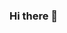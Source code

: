 ### Hi there 👋

<!--
**melormelike/melormelike** is a ✨ _special_ ✨ repository because its `README.md` (this file) appears on your GitHub profile.

Here are some ideas to get you started:

Hi 👋, I'm Melike Gundogdu



A junior full stack developer from Turkey!

- 🌱 I’m currently learning **React, Python**

- 👨‍💻 I have just gratuated from Le wagon full stack web development bootcamp. I learnt HTML, CSS, JS, Ruby within 10 weeks.

- 📫 How to reach me **gundogdu.mel@gmail.com**
